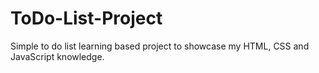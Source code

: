 # ToDo-List-Project

Simple to do list learning based project to showcase my HTML, CSS and JavaScript knowledge.
